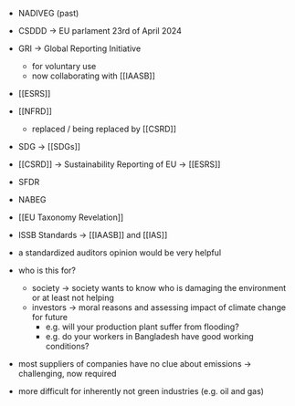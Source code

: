 - NADIVEG (past)
- CSDDD -> EU parlament 23rd of April 2024
- GRI -> Global Reporting Initiative
	- for voluntary use
	- now collaborating with [[IAASB]]
- [[ESRS]]
- [[NFRD]]
	- replaced / being replaced by [[CSRD]]
- SDG -> [[SDGs]]
- [[CSRD]] -> Sustainability Reporting of EU -> [[ESRS]]
- SFDR
- NABEG
- [[EU Taxonomy Revelation]]
- ISSB Standards -> [[IAASB]] and [[IAS]]


- a standardized auditors opinion would be very helpful
- who is this for?
	- society -> society wants to know who is damaging the environment or at least not helping
	- investors -> moral reasons and assessing impact of climate change for future
		- e.g. will your production plant suffer from flooding?
		- e.g. do your workers in Bangladesh have good working conditions?
- most suppliers of companies have no clue about emissions -> challenging, now required
- more difficult for inherently not green industries (e.g. oil and gas)